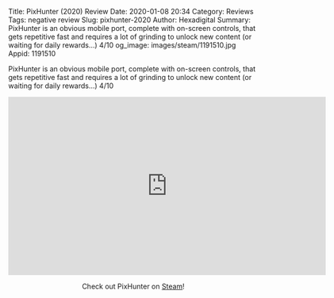 Title: PixHunter (2020) Review
Date: 2020-01-08 20:34
Category: Reviews
Tags: negative review
Slug: pixhunter-2020
Author: Hexadigital
Summary: PixHunter is an obvious mobile port, complete with on-screen controls, that gets repetitive fast and requires a lot of grinding to unlock new content (or waiting for daily rewards…) 4/10
og_image: images/steam/1191510.jpg
Appid: 1191510

PixHunter is an obvious mobile port, complete with on-screen controls, that gets repetitive fast and requires a lot of grinding to unlock new content (or waiting for daily rewards…) 4/10

<center><iframe src="https://www.youtube.com/embed/d6JueuavLm8?feature=oembed" allow="accelerometer; autoplay; encrypted-media; gyroscope; picture-in-picture" width="640" height="360" frameborder="0"></iframe>

Check out PixHunter on [Steam](https://store.steampowered.com/app/1191510/?curator_clanid=34633900)!</center>
